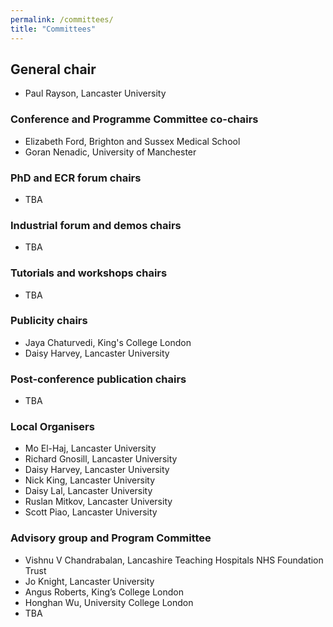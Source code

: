 ```yaml
---
permalink: /committees/
title: "Committees"
---
```


## General chair
- Paul Rayson, Lancaster University

### Conference and Programme Committee co-chairs
- Elizabeth Ford, Brighton and Sussex Medical School
- Goran Nenadic, University of Manchester

### PhD and ECR forum chairs
- TBA

### Industrial forum and demos chairs
- TBA

### Tutorials and workshops chairs
- TBA

### Publicity chairs
- Jaya Chaturvedi, King's College London
- Daisy Harvey, Lancaster University

### Post-conference publication chairs
- TBA

### Local Organisers
- Mo El-Haj, Lancaster University
- Richard Gnosill, Lancaster University
- Daisy Harvey, Lancaster University
- Nick King, Lancaster University
- Daisy Lal, Lancaster University
- Ruslan Mitkov, Lancaster University
- Scott Piao, Lancaster University

### Advisory group and Program Committee
- Vishnu V Chandrabalan, Lancashire Teaching Hospitals NHS Foundation Trust
- Jo Knight, Lancaster University
- Angus Roberts, King’s College London
- Honghan Wu, University College London
- TBA
